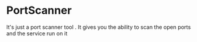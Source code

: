 # PortScanner
It's just a port scanner tool . It gives you the ability to scan the open ports and the service run on it
